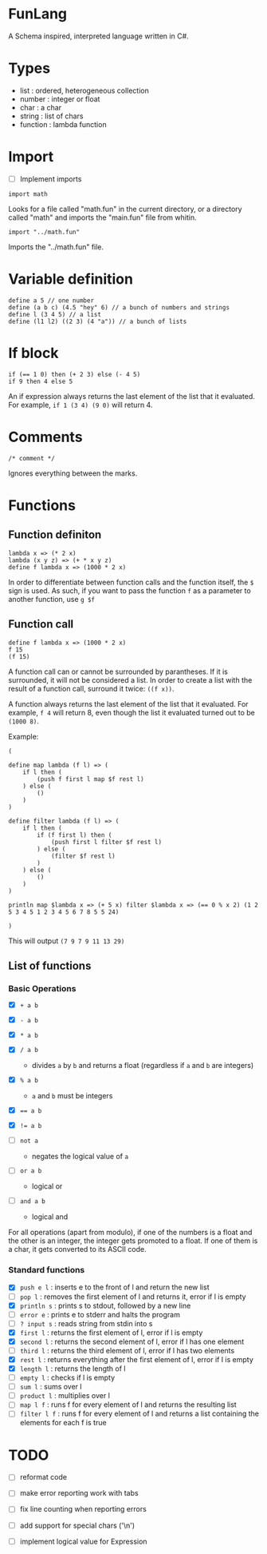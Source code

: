 # FunLang
A Schema inspired, interpreted language written in C#.

# Types
 - list     : ordered, heterogeneous collection
 - number   : integer or float
 - char     : a char
 - string   : list of chars
 - function : lambda function

# Import

 - [ ] Implement imports

```
import math
```
Looks for a file called "math.fun" in the current directory, or a directory called "math" and imports the "main.fun" file from whitin.

```
import "../math.fun"
```
Imports the "../math.fun" file.

# Variable definition
```
define a 5 // one number
define (a b c) (4.5 "hey" 6) // a bunch of numbers and strings
define l (3 4 5) // a list
define (l1 l2) ((2 3) (4 "a")) // a bunch of lists
```

# If block
```
if (== 1 0) then (+ 2 3) else (- 4 5)
if 9 then 4 else 5
```
An if expression always returns the last element of the list that it evaluated. For example, `if 1 (3 4) (9 0)` will return 4.

# Comments
```
/* comment */
```
Ignores everything between the marks.

# Functions

## Function definiton
```
lambda x => (* 2 x)
lambda (x y z) => (+ * x y z)
define f lambda x => (1000 * 2 x)
```
In order to differentiate between function calls and the function itself, the `$` sign is used. As such, if you want to pass the function `f` as a parameter to another function, use `g $f`

## Function call
```
define f lambda x => (1000 * 2 x)
f 15
(f 15)
```

A function call can or cannot be surrounded by parantheses. If it is surrounded, it will not be considered a list. In order to create a list with the result of a function call, surround it twice: `((f x))`.

A function always returns the last element of the list that it evaluated. For example, `f 4` will return 8, even though the list it evaluated turned out to be `(1000 8)`.

Example:
```
(

define map lambda (f l) => (
	if l then (
		(push f first l map $f rest l)
	) else (
		()
	)
)

define filter lambda (f l) => (
	if l then (
		if (f first l) then (
			(push first l filter $f rest l)
		) else (
			(filter $f rest l)
		)
	) else (
		()
	)
)

println map $lambda x => (+ 5 x) filter $lambda x => (== 0 % x 2) (1 2 5 3 4 5 1 2 3 4 5 6 7 8 5 5 24)

)
```
This will output `(7 9 7 9 11 13 29)`

## List of functions

### Basic Operations

 - [x] `+ a b`
 - [x] `- a b`
 - [x] `* a b`
 - [x] `/ a b`
	- divides `a` by `b` and returns a float (regardless if `a` and `b` are integers)
 - [x] `% a b`
	- `a` and `b` must be integers

 - [x] `== a b`
 - [x] `!= a b`
 - [ ] `not a`
	- negates the logical value of `a`
 - [ ] `or a b`
	- logical or
 - [ ] `and a b`
	- logical and

For all operations (apart from modulo), if one of the numbers is a float and the other is an integer, the integer gets promoted to a float. If one of them is a char, it gets converted to its ASCII code.

### Standard functions
 - [x] `push e l`   : inserts e to the front of l and return the new list
 - [ ] `pop l`      : removes the first element of l and returns it, error if l is empty
 - [x] `println s`  : prints s to stdout, followed by a new line
 - [ ] `error e`    : prints e to stderr and halts the program
 - [ ] `? input s`  : reads string from stdin into s
 - [x] `first l`    : returns the first element of l, error if l is empty
 - [x] `second l`   : returns the second element of l, error if l has one element
 - [ ] `third l`    : returns the third element of l, error if l has two elements
 - [x] `rest l`     : returns everything after the first element of l, error if l is empty
 - [x] `length l`   : returns the length of l
 - [ ] `empty l`    : checks if l is empty
 - [ ] `sum l`      : sums over l
 - [ ] `product l`  : multiplies over l
 - [ ] `map l f`    : runs f for every element of l and returns the resulting list
 - [ ] `filter l f` : runs f for every element of l and returns a list containing the elements for each f is true

# TODO
 - [ ] reformat code
 - [ ] make error reporting work with tabs
 - [ ] fix line counting when reporting errors
 - [ ] add support for special chars ('\n')
 - [ ] implement logical value for Expression

